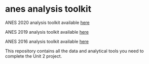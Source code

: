 # anes analysis toolkit

ANES 2020 analysis toolkit available [here](https://mybinder.org/v2/gh/jbartonthomas/anes_toolkit/master?filepath=anes_2020_analysis.ipynb)

ANES 2019 analysis toolkit available [here](https://mybinder.org/v2/gh/jbartonthomas/anes_toolkit/master?filepath=anes_2019_analysis.ipynb)

ANES 2016 analysis toolkit available [here](https://mybinder.org/v2/gh/jbartonthomas/anes_toolkit/master?filepath=anes_2016_analysis.ipynb)


This repository contains all the data and analytical tools you need to complete the Unit 2 project. 
